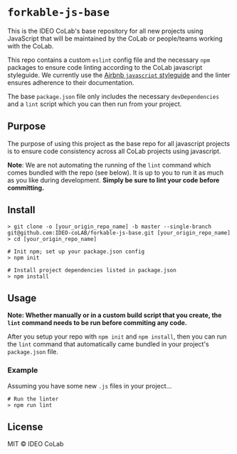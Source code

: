 # `forkable-js-base`

This is the IDEO CoLab's base repository for all new projects using JavaScript that will be maintained by the CoLab or people/teams working with the CoLab. 

This repo contains a custom `eslint` config file and the necessary `npm` packages to ensure code linting according to the CoLab javascript styleguide. We currently use the [Airbnb `javascript` styleguide](https://github.com/airbnb/javascript) and the linter ensures adherence to their documentation. 

The base `package.json` file only includes the necessary `devDependencies` and a `lint` script which you can then run from your project.

## Purpose

The purpose of using this project as the base repo for all javascript projects is to ensure code consistency across all CoLab projects using javascript. 

**Note**: We are not automating the running of the `lint` command which comes bundled with the repo (see below). It is up to you to run it as much as you like during development. **Simply be sure to lint your code before committing.**

## Install

```shell
> git clone -o [your_origin_repo_name] -b master --single-branch git@github.com:IDEO-coLAB/forkable-js-base.git [your_origin_repo_name]
> cd [your_origin_repo_name]

# Init npm; set up your package.json config
> npm init

# Install project dependencies listed in package.json
> npm install
```

## Usage

**Note: Whether manually or in a custom build script that you create, the `lint` command needs to be run before commiting any code.**

After you setup your repo with `npm init` and `npm install`, then you can run the `lint` command that automatically came bundled in your project's `package.json` file.

### Example

Assuming you have some new `.js` files in your project...

```shell
# Run the linter
> npm run lint
```

## License

MIT © IDEO CoLab
